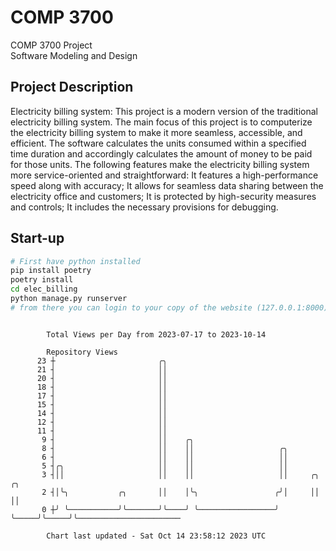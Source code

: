 # COMP 3700
COMP 3700 Project  
Software Modeling and Design
## Project Description
Electricity billing system: This project is a modern version of the traditional electricity billing system. The main focus of this project is to computerize the electricity billing system to make it more seamless, accessible, and efficient. The software calculates the units consumed within a specified time duration and accordingly calculates the amount of money to be paid for those units. The following features make the electricity billing system more service-oriented and straightforward: It features a high-performance speed along with accuracy; It allows for seamless data sharing between the electricity office and customers; It is protected by high-security measures and controls; It includes the necessary provisions for debugging.

## Start-up
```bash
# First have python installed
pip install poetry
poetry install
cd elec_billing
python manage.py runserver
# from there you can login to your copy of the website (127.0.0.1:8000), default creds are admin/admin
```

```

        Total Views per Day from 2023-07-17 to 2023-10-14

        Repository Views
      23 ┼                       ╭╮
      21 ┤                       ││
      20 ┤                       ││
      18 ┤                       ││
      17 ┤                       ││
      15 ┤                       ││
      14 ┤                       ││
      12 ┤                       ││
      11 ┤                       ││
       9 ┤                       ││    ╭╮
       8 ┤                       ││    ││                   ╭╮
       6 ┤                       ││    ││                   ││
       5 ┤╭╮                     ││    ││                   ││
       3 ┤││                     ││    ││                   ││     ╭╮     ╭╮
       2 ┤│╰╮           ╭╮       ││    │╰╮                 ╭╯│     ││     ││
       0 ┼╯ ╰───────────╯╰───────╯╰────╯ ╰─────────────────╯ ╰─────╯╰─────╯╰───────────────────────

        Chart last updated - Sat Oct 14 23:58:12 2023 UTC
        
```
